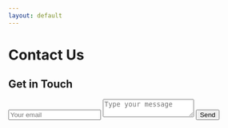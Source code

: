 ```yaml
---
layout: default
---
```


# Contact Us

<div id="contact">
        <div id="contact-form">
                <form action="https://formspree.io/f/mrgrldrd" method="POST">
                <input type="hidden" name="_subject" value="Contact request from personal website" />
                <h2>Get in Touch</h2>
                <input type="email" name="_replyto" placeholder="Your email" required>
                <textarea name="message" placeholder="Type your message" required></textarea>
                <button type="submit">Send</button>
            </form>
        </div>
    </div>
